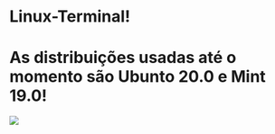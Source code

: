 # Linux-Terminal!
# As distribuições usadas até o momento são Ubunto 20.0 e Mint 19.0!

![](..img/linux-1.jpg)

